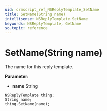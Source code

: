 ```yaml
---
uid: crmscript_ref_NSReplyTemplate_SetName
title: SetName(String name)
intellisense: NSReplyTemplate.SetName
keywords: NSReplyTemplate, GetName
so.topic: reference
---
```


# SetName(String name)

The name for this reply template.

**Parameter:** 
* **name** String

```crmscript
NSReplyTemplate thing;
String name;
thing.SetName(name);
```


